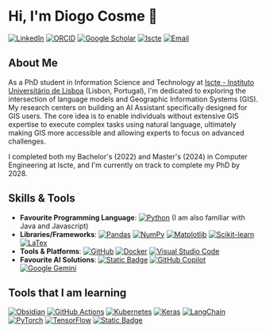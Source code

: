 # Hi, I'm Diogo Cosme 👋
[![LinkedIn](https://custom-icon-badges.demolab.com/badge/LinkedIn-0A66C2?logo=linkedin-white&logoColor=fff)](https://www.linkedin.com/in/diogofmcosme)
[![ORCID](https://img.shields.io/badge/Orcid-orcid?logo=orcid&logoColor=white&labelColor=%23A6CE39&color=%23A6CE39&link=https%3A%2F%2Fscholar.google.com%2Fcitations%3Fuser%3DCG3UXxcAAAAJ%26hl%3Dpt-PT%26authuser%3D1
)](https://orcid.org/0009-0001-1245-286X)
[![Google Scholar](https://img.shields.io/badge/Scholar-google?logo=googlescholar&logoColor=white&label=Google&labelColor=%234285F4&color=%234285F4&link=https%3A%2F%2Fscholar.google.com%2Fcitations%3Fuser%3DCG3UXxcAAAAJ%26hl%3Dpt-PT%26authuser%3D1
)](https://scholar.google.com/citations?user=CG3UXxcAAAAJ&hl=pt-PT&authuser=1)
[![Iscte](https://img.shields.io/badge/IUL%20page-page?label=Iscte%20-%20&labelColor=0d28c2&color=%230d28c2)](https://ciencia.iscte-iul.pt/authors/diogo-cosme/cv)
[![Email](https://img.shields.io/badge/Email-page?label=%F0%9F%93%A7&labelColor=%2335c0f0&color=%2335c0f0)](mailto:Diogo_Cosme@iscte-iul.pt)

## About Me

As a PhD student in Information Science and Technology at [Iscte - Instituto Universitário de Lisboa](https://www.iscte-iul.pt/) (Lisbon, Portugal), I'm dedicated to exploring the intersection of language models and Geographic Information Systems (GIS). My research centers on building an AI Assistant specifically designed for GIS users. The core idea is to enable individuals without extensive GIS expertise to execute complex tasks using natural language, ultimately making GIS more accessible and allowing experts to focus on advanced challenges. 

I completed both my Bachelor's (2022) and Master's (2024) in Computer Engineering at Iscte, and I'm currently on track to complete my PhD by 2028.

## Skills & Tools
- **Favourite Programming Language**: 	[![Python](https://img.shields.io/badge/Python-3776AB?logo=python&logoColor=fff)](#) (I am also familiar with Java and Javascript)
- **Libraries/Frameworks**: [![Pandas](https://img.shields.io/badge/Pandas-150458?logo=pandas&logoColor=fff)](#) [![NumPy](https://img.shields.io/badge/NumPy-4DABCF?logo=numpy&logoColor=fff)](#) [![Matplotlib](https://custom-icon-badges.demolab.com/badge/Matplotlib-71D291?logo=matplotlib&logoColor=fff)](#) [![Scikit-learn](https://img.shields.io/badge/-scikit--learn-%23F7931E?logo=scikit-learn&logoColor=white)](#) [![LaTex](https://img.shields.io/badge/LaTex-page?logo=latex&labelColor=%23008080&color=%23008080)](#)
- **Tools & Platforms**: [![GitHub](https://img.shields.io/badge/GitHub-%23121011.svg?logo=github&logoColor=white)](#) [![Docker](https://img.shields.io/badge/Docker-2496ED?logo=docker&logoColor=fff)](#) [![Visual Studio Code](https://custom-icon-badges.demolab.com/badge/Visual%20Studio%20Code-0078d7.svg?logo=vsc&logoColor=white)](#)
- **Favourite AI Solutions**:  [![Static Badge](https://img.shields.io/badge/NotebookLM-page?logo=notebooklm&labelColor=%23000000&color=%23000000)](https://notebooklm.google.com/) [![GitHub Copilot](https://img.shields.io/badge/GitHub%20Copilot-000?logo=githubcopilot&logoColor=fff)](https://github.com/features/copilot) [![Google Gemini](https://img.shields.io/badge/Google%20Gemini-886FBF?logo=googlegemini&logoColor=fff)](https://gemini.google.com/app)

## Tools that I am learning
[![Obsidian](https://img.shields.io/badge/Obsidian-%23483699.svg?&logo=obsidian&logoColor=white)](https://obsidian.md/)
[![GitHub Actions](https://img.shields.io/badge/GitHub_Actions-2088FF?logo=github-actions&logoColor=white)](https://github.com/features/actions)
[![Kubernetes](https://img.shields.io/badge/Kubernetes-326CE5?logo=kubernetes&logoColor=fff)](https://kubernetes.io/)
[![Keras](https://img.shields.io/badge/Keras-D00000?logo=keras&logoColor=fff)](https://www.langchain.com/)
[![LangChain](https://img.shields.io/badge/LangChain-1c3c3c.svg?logo=langchain&logoColor=white)](https://www.langchain.com/)
[![PyTorch](https://img.shields.io/badge/PyTorch-ee4c2c?logo=pytorch&logoColor=white)](https://pytorch.org/)
[![TensorFlow](https://img.shields.io/badge/TensorFlow-ff8f00?logo=tensorflow&logoColor=white)](https://www.tensorflow.org)
[![Static Badge](https://img.shields.io/badge/Streamlit-page?logo=streamlit&logoColor=white&labelColor=%23FF4B4B&color=%23FF4B4B)](https://streamlit.io/)
